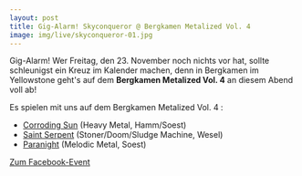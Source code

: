 ```yaml
---
layout: post
title: Gig-Alarm! Skyconqueror @ Bergkamen Metalized Vol. 4
image: img/live/skyconqueror-01.jpg
---
```


Gig-Alarm! Wer Freitag, den 23. November noch nichts vor hat, sollte schleunigst ein Kreuz im Kalender machen, denn in Bergkamen im Yellowstone geht's auf dem **Bergkamen Metalized Vol. 4** an diesem Abend voll ab!

Es spielen mit uns auf dem Bergkamen Metalized Vol. 4 :

* [Corroding Sun](http://www.corrodingsun.de/?fbclid=IwAR2-AXKWx8BAudkIJUnwSWNDfpC-2kqz4Nuh2nT9gQ5gPDvVaj5oFdecGlc) (Heavy Metal, Hamm/Soest)
* [Saint Serpent](https://www.facebook.com/SaintSerpent/) (Stoner/Doom/Sludge Machine, Wesel)
* [Paranight](http://paranight.de/) (Melodic Metal, Soest)

[Zum Facebook-Event](https://m.facebook.com/events/1825505314165843/)
